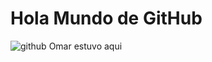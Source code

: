 # Hola Mundo de GitHub
![github](https://github.githubassets.com/images/modules/logos_page/GitHub-Mark.png)
Omar estuvo aqui
